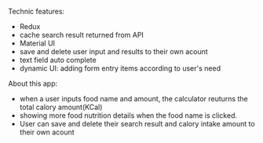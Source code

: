 Technic features:

- Redux
- cache search result returned from API
- Material UI
- save and delete user input and results to their own acount
- text field auto complete
- dynamic UI: adding form entry items according to user's need

About this app:

- when a user inputs food name and amount, the calculator reuturns the total calory amount(KCal)
- showing more food nutrition details when the food name is clicked.
- User can save and delete their search result and calory intake amount to their own acount
